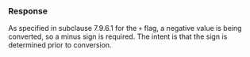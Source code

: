 ### Response

As specified in subclause 7.9.6.1 for the `+` flag, a negative value is being
converted, so a minus sign is required. The intent is that the sign is
determined prior to conversion.
